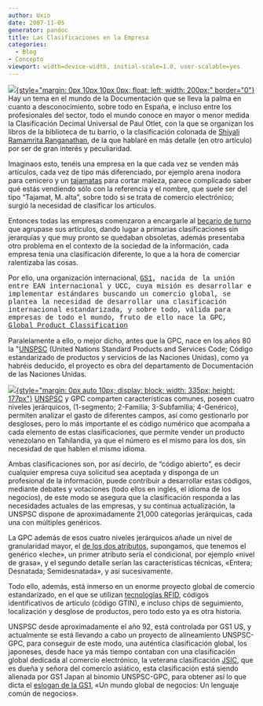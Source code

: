 ```yaml
---
author: Uxio
date: 2007-11-05
generator: pandoc
title: Las Clasificaciones en la Empresa
categories:
  - Blog
- Concepto
viewport: width=device-width, initial-scale=1.0, user-scalable=yes
---
```


[![](http://www.therhodesgroup.com/images/images/CitiCorp-Library-Tower--Gas.jpg){style="margin: 0px 10px 10px 0px; float: left; width: 200px;"
border="0"}](http://www.therhodesgroup.com/images/images/CitiCorp-Library-Tower--Gas.jpg)
Hay un tema en el mundo de la Documentación que se lleva la palma en
cuanto a desconocimiento, sobre todo en España, e incluso entre los
profesionales del sector, todo el mundo conoce en mayor o menor medida
la Clasificación Decimal Universal de Paul Otlet, con la que se
organizan los libros de la biblioteca de tu barrio, o la clasificación
colonada de [Shiyali Ramamrita Ranganathan](http://w3.uniroma1.it/vrd/mathematics/i-ranganathan.html),
de la que hablaré en más detalle (en otro artículo) por ser de gran
interés y peculiaridad.

Imaginaos esto, tenéis una empresa en la que cada vez se venden más artículos, cada vez de tipo más diferenciado, por ejemplo arena inodora para cenicero y un [tajamatas](http://www.infotarifa.com/clasificacion/TAJAMATAS_REF.8520/13/60/102/571/1235799/detalleArticulo.html) para cortar maleza, parece complicado saber qué estás vendiendo sólo con la referencia y el nombre, que suele ser del tipo “Tajamat, M. alta”, sobre todo si se trata de comercio electrónico; surgió la necesidad de clasificar los artículos.

Entonces todas las empresas comenzaron a encargarle al [becario de turno](http://usuarios.lycos.es/foreromaniacos/noticias/Tibur/becario.jpg) que agrupase sus artículos, dando lugar a primarias clasificaciones sin jerarquías y que muy pronto se quedaban obsoletas, además presentaba otro problema en el contexto de la sociedad de la información, cada empresa tenía una clasificación diferente, lo que a la hora de comerciar ralentizaba las cosas.

Por ello, una organización internacional, <a style="font-family: courier new;" href="http://www.gs1.org/">GS1</a><span style="font-family:courier new;">, nacida de la unión entre EAN internacional y UCC, cuya misión es desarrollar e implementar estándares buscando un comercio global, se plantea la necesidad de desarrollar una clasificación internacional estandarizada, y sobre todo, válida para empresas de todo el mundo, fruto de ello nace la GPC, [Global Product Classification](http://gpcbrowser.gs1.org)

Paralelamente a ello, o mejor dicho, antes que la GPC, nace en los años 80 la "[UNSPSC](http://www.unspsc.org/Search.asp) (United Nations Standard Products and Services Code; Código estandarizado de productos y servicios de las Naciones Unidas), como ya habréis deducido, el proyecto es obra del departamento de Documentación de las Naciones Unidas. 

[![](http://www.ean.dk/unspscdk3/Unspsc/UNSPSC_opb.png){style="margin: 0px auto 10px; display: block; width: 335px; height: 177px"}](http://www.ean.dk/unspscdk3/Unspsc/UNSPSC_opb.png) [UNSPSC](http://www.unspsc.org/Defaults.asp/) y GPC comparten características comunes, poseen cuatro niveles jerárquicos, (1-segmento; 2-Familia; 3-Subfamilia; 4-Genérico), permiten analizar el gasto de diferentes campos, así como gestionarlo por desgloses, pero lo más importante el es código numérico que acompaña a cada elemento de estas clasificaciones, que permite vender un producto venezolano en Tahilandia, ya que el número es el mismo para los dos, sin necesidad de que hablen el mismo idioma.

Ambas clasificaciones son, por así decirlo, de “código abierto”, es decir cualquier empresa cuya solicitud sea aceptada y disponga de un profesional de la información, puede contribuir a desarrollar estas códigos, mediante debates y votaciones (todo ellos en inglés, el idioma de los negocios), de este modo se asegura que la clasificación responda a las necesidades actuales de las empresas, y su continua actualización, la UNSPSC dispone de aproximadamente 21,000 categorías jerárquicas, cada una con múltiples genéricos.

La GPC además de esos cuatro niveles jerárquicos añade un nivel de granularidad mayor, el [de los dos atributos](http://www.gs1jo.org.jo/Images/gpc4.jpg), supongamos, que tenemos el genérico «leche», un primer atributo sería el condicional, por ejemplo «nivel de grasa», y el segundo detalle serían las características técnicas, «Entera; Desnatada; Semidesnatada», y así sucesivamente.
          
Todo ello, además, está inmerso en un enorme proyecto global de comercio estandarizado, en el que se utilizan [tecnologías RFID](http://es.wikipedia.org/wiki/RFID), códigos identificativos de artículo (código GTIN), e incluso chips de seguimiento, localización y desglose de productos, pero todo esto ya es otra historia.

UNSPSC desde aproximadamente el año 92, está controlada por GS1 US, y actualmente se está llevando a cabo un proyecto de alineamiento UNSPSC-GPC, para conseguir de este modo, una auténtica clasificación global, los japoneses, desde hace ya más tiempo contaban con una clasificación global dedicada al comercio electrónico, la veterana clasificación [JSIC](http://unstats.un.org/unsd/cr/ctryreg/ctrydetail.asp?id=200), que es dueña y señora del comercio asiático, esta clasificación está siendo alienada por GS1 Japan al binomio UNSPSC-GPC, para obtener así lo que dicta el [eslogan de la GS1](http://learn.gs1.org/portal3/ml_faq.asp), «Un mundo global de negocios: Un lenguaje común de negocios».

